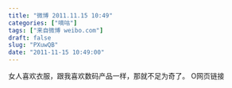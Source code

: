 ```yaml
---
title: "微博 2011.11.15 10:49"
categories: ["嘀咕"]
tags: ["来自微博 weibo.com"]
draft: false
slug: "PXuwQB"
date: "2011-11-15 10:49:00"
---
```


<p>女人喜欢衣服，跟我喜欢数码产品一样，那就不足为奇了。 O网页链接 ​​​​</p>
